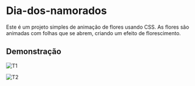 # Dia-dos-namorados
Este é um projeto simples de animação de flores usando CSS. As flores são animadas com folhas que se abrem, criando um efeito de florescimento.

## Demonstração


![T1](https://github.com/DaviHuene/Dia-dos-namorados/assets/134159546/9da3548e-ad64-492b-bc37-179b609c3c3b)


![T2](https://github.com/DaviHuene/Dia-dos-namorados/assets/134159546/0815c7a0-265d-4755-89e1-7776b65be2bd)
